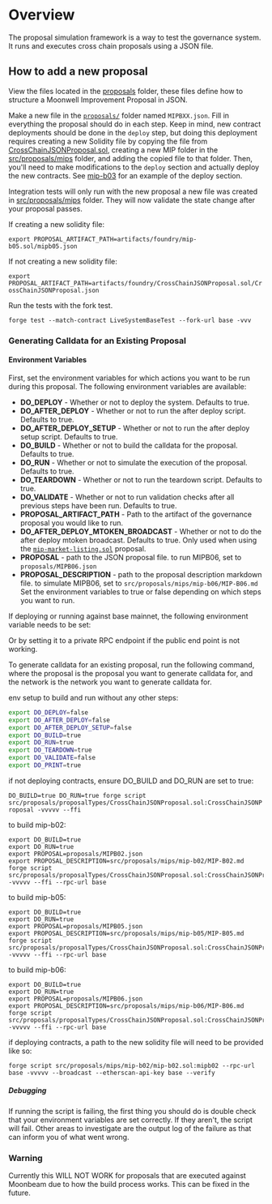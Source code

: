 # Overview
The proposal simulation framework is a way to test the governance system. It runs and executes cross chain proposals using a JSON file.

## How to add a new proposal

View the files located in the [proposals](proposals/) folder, these files define how to structure a Moonwell Improvement Proposal in JSON.

Make a new file in the [`proposals/`](proposals/) folder named `MIPBXX.json`. Fill in everything the proposal should do in each step. Keep in mind, new contract deployments should be done in the `deploy` step, but doing this deployment requires creating a new Solidity file by copying the file from [CrossChainJSONProposal.sol](src/proposals/proposalTypes/CrossChainJSONProposal.sol), creating a new MIP folder in the [src/proposals/mips](src/proposals/mips) folder, and adding the copied file to that folder. Then, you'll need to make modifications to the `deploy` section and actually deploy the new contracts. See [mip-b03](src/proposals/mips/mip-b03/mip-b03.sol) for an example of the deploy section.

Integration tests will only run with the new proposal a new file was created in [src/proposals/mips](src/proposals/mips) folder. They will now validate the state change after your proposal passes.

If creating a new solidity file:

```export PROPOSAL_ARTIFACT_PATH=artifacts/foundry/mip-b05.sol/mipb05.json```

If not creating a new solidity file:

```export PROPOSAL_ARTIFACT_PATH=artifacts/foundry/CrossChainJSONProposal.sol/CrossChainJSONProposal.json```

Run the tests with the fork test.

```forge test --match-contract LiveSystemBaseTest --fork-url base -vvv```


### Generating Calldata for an Existing Proposal

#### Environment Variables
First, set the environment variables for which actions you want to be run during this proposal. The following environment variables are available:
- **DO_DEPLOY** - Whether or not to deploy the system. Defaults to true.
- **DO_AFTER_DEPLOY** - Whether or not to run the after deploy script. Defaults to true.
- **DO_AFTER_DEPLOY_SETUP** - Whether or not to run the after deploy setup script. Defaults to true.
- **DO_BUILD** - Whether or not to build the calldata for the proposal. Defaults to true.
- **DO_RUN** - Whether or not to simulate the execution of the proposal. Defaults to true.
- **DO_TEARDOWN** - Whether or not to run the teardown script. Defaults to true.
- **DO_VALIDATE** - Whether or not to run validation checks after all previous steps have been run. Defaults to true.
- **PROPOSAL_ARTIFACT_PATH** - Path to the artifact of the governance proposal you would like to run.
- **DO_AFTER_DEPLOY_MTOKEN_BROADCAST** - Whether or not to do the after deploy mtoken broadcast. Defaults to true. Only used when using the [`mip-market-listing.sol`](./src/proposals/mips/examples/mip-market-listing/mip-market-listing.sol) proposal.
- **PROPOSAL** - path to the JSON proposal file. to run MIPB06, set to `proposals/MIPB06.json`
- **PROPOSAL_DESCRIPTION** - path to the proposal description markdown file. to simulate MIPB06, set to `src/proposals/mips/mip-b06/MIP-B06.md`
Set the environment variables to true or false depending on which steps you want to run.

If deploying or running against base mainnet, the following environment variable needs to be set:

Or by setting it to a private RPC endpoint if the public end point is not working.

To generate calldata for an existing proposal, run the following command, where the proposal is the proposal you want to generate calldata for, and the network is the network you want to generate calldata for.

env setup to build and run without any other steps:
```bash
export DO_DEPLOY=false
export DO_AFTER_DEPLOY=false
export DO_AFTER_DEPLOY_SETUP=false
export DO_BUILD=true
export DO_RUN=true
export DO_TEARDOWN=true
export DO_VALIDATE=false
export DO_PRINT=true
```

if not deploying contracts, ensure DO_BUILD and DO_RUN are set to true:

```DO_BUILD=true DO_RUN=true forge script src/proposals/proposalTypes/CrossChainJSONProposal.sol:CrossChainJSONProposal -vvvvv --ffi```

to build mip-b02:
```
export DO_BUILD=true
export DO_RUN=true
export PROPOSAL=proposals/MIPB02.json
export PROPOSAL_DESCRIPTION=src/proposals/mips/mip-b02/MIP-B02.md
forge script src/proposals/proposalTypes/CrossChainJSONProposal.sol:CrossChainJSONProposal -vvvvv --ffi --rpc-url base
```


to build mip-b05:
```
export DO_BUILD=true
export DO_RUN=true
export PROPOSAL=proposals/MIPB05.json
export PROPOSAL_DESCRIPTION=src/proposals/mips/mip-b05/MIP-B05.md
forge script src/proposals/proposalTypes/CrossChainJSONProposal.sol:CrossChainJSONProposal -vvvvv --ffi --rpc-url base
```


to build mip-b06:
```
export DO_BUILD=true
export DO_RUN=true
export PROPOSAL=proposals/MIPB06.json
export PROPOSAL_DESCRIPTION=src/proposals/mips/mip-b06/MIP-B06.md
forge script src/proposals/proposalTypes/CrossChainJSONProposal.sol:CrossChainJSONProposal -vvvvv --ffi --rpc-url base
```

if deploying contracts, a path to the new solidity file will need to be provided like so:

```forge script src/proposals/mips/mip-b02/mip-b02.sol:mipb02 --rpc-url base -vvvvv --broadcast --etherscan-api-key base --verify```

##### Debugging

If running the script is failing, the first thing you should do is double check that your environment variables are set correctly. If they aren't, the script will fail. Other areas to investigate are the output log of the failure as that can inform you of what went wrong.

### Warning

Currently this WILL NOT WORK for proposals that are executed against Moonbeam due to how the build process works. This can be fixed in the future.
